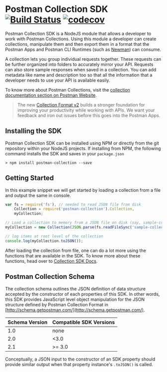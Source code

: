 # Postman Collection SDK [![Build Status](https://travis-ci.com/postmanlabs/postman-collection.svg?branch=develop)](https://travis-ci.com/postmanlabs/postman-collection) [![codecov](https://codecov.io/gh/postmanlabs/postman-collection/branch/develop/graph/badge.svg)](https://codecov.io/gh/postmanlabs/postman-collection)

Postman Collection SDK is a NodeJS module that allows a developer to work with Postman Collections. Using this module a
developer can create collections, manipulate them and then export them in a format that the Postman Apps and Postman CLI
Runtimes (such as [Newman](https://github.com/postmanlabs/newman)) can consume.

A collection lets you group individual requests together. These requests can be further organized into folders to
accurately mirror your API. Requests can also store sample responses when saved in a collection. You can add metadata
like name and description too so that all the information that a developer needs to use your API is available easily.

To know more about Postman Collections, visit the
[collection documentation section on Postman Website](https://www.getpostman.com/collection).

> The new [Collection Format v2](http://blog.getpostman.com/2015/06/05/travelogue-of-postman-collection-format-v2/)
> builds a stronger foundation for improving your productivity while working with APIs. We want your feedback and iron
> out issues before this goes into the Postman Apps.

## Installing the SDK

Postman Collection SDK can be installed using NPM or directly from the git repository within your NodeJS projects. If
installing from NPM, the following command installs the SDK and saves in your `package.json`

```terminal
> npm install postman-collection --save
```


## Getting Started

In this example snippet we will get started by loading a collection from a file and output the same in console.

```javascript
var fs = require('fs'), // needed to read JSON file from disk
	Collection = require('postman-collection').Collection,
	myCollection;

// Load a collection to memory from a JSON file on disk (say, sample-collection.json)
myCollection = new Collection(JSON.parse(fs.readFileSync('sample-collection.json').toString()));

// log items at root level of the collection
console.log(myCollection.toJSON());
```

After loading the collection from file, one can do a lot more using the functions that are available in the SDK. To know
more about these functions, head over to
[Collection SDK Docs](http://www.postmanlabs.com/postman-collection).

## Postman Collection Schema

The collection schema outlines the JSON definition of data structure accepted by the constructor of each properties of
this SDK. In other words, this SDK provides JavaScript level object manipulation for the JSON structure defined by
Postman Collection Format in [http://schema.getpostman.com/](http://schema.getpostman.com/).

| Schema Version | Compatible SDK Versions |
|----------------|-------------------------|
| 1.0            | none                    |
| 2.0            | <3.0                    |
| 2.1            | >= 3.0                  |

Conceptually, a JSON input to the constructor of an SDK property should provide similar output when that property
instance's `.toJSON()` is called.
